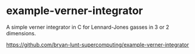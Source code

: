 # example-verner-integrator
A simple verner integrator in C for Lennard-Jones gasses in 3 or 2 dimensions.

https://github.com/bryan-lunt-supercomputing/example-verner-integrator
